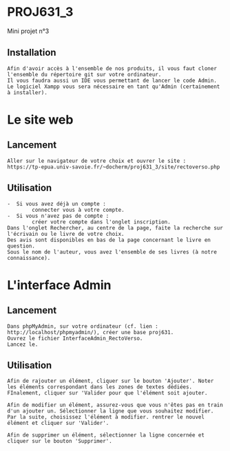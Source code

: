 # PROJ631_3
Mini projet n°3

## Installation
    Afin d'avoir accès à l'ensemble de nos produits, il vous faut cloner l'ensemble du répertoire git sur votre ordinateur. 
    Il vous faudra aussi un IDE vous permettant de lancer le code Admin. 
    Le logiciel Xampp vous sera nécessaire en tant qu'Admin (certainement à installer).

# Le site web
## Lancement 
    Aller sur le navigateur de votre choix et ouvrer le site :
    https://tp-epua.univ-savoie.fr/~docherm/proj631_3/site/rectoverso.php

## Utilisation 
    -  Si vous avez déjà un compte : 
            connecter vous à votre compte.
    -  Si vous n'avez pas de compte : 
            créer votre compte dans l'onglet inscription.
    Dans l'onglet Rechercher, au centre de la page, faite la recherche sur l'écrivain ou le livre de votre choix.
    Des avis sont disponibles en bas de la page concernant le livre en question.
    Sous le nom de l'auteur, vous avez l'ensemble de ses livres (à notre connaissance).

# L'interface Admin
## Lancement 
    Dans phpMyAdmin, sur votre ordinateur (cf. lien : http://localhost/phpmyadmin/), créer une base proj631.
    Ouvrez le fichier InterfaceAdmin_RectoVerso.
    Lancez le.

## Utilisation
    Afin de rajouter un élément, cliquer sur le bouton 'Ajouter'. Noter les éléments correspondant dans les zones de textes dédiées. FInalement, cliquer sur 'Valider pour que l'élément soit ajouter.

    Afin de modifier un élément, assurez-vous que vous n'êtes pas en train d'un ajouter un. Sélectionner la ligne que vous souhaitez modifier. Par la suite, choisissez l'élément à modifier. rentrer le nouvel élément et cliquer sur 'Valider'.

    Afin de supprimer un élément, sélectionner la ligne concernée et cliquer sur le bouton 'Supprimer'.
